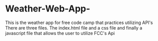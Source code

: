 # Weather-Web-App-

This is the weather app for free code camp that practices utilizing API's
There are three files. The index.html file and a css file and finally a javascript file that allows 
the user to utilize FCC's Api
